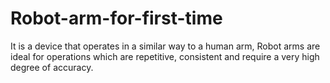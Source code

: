 # Robot-arm-for-first-time
It is a device that operates in a similar way to a human arm, Robot arms are ideal for operations which are repetitive, consistent and require a very high degree of accuracy.
